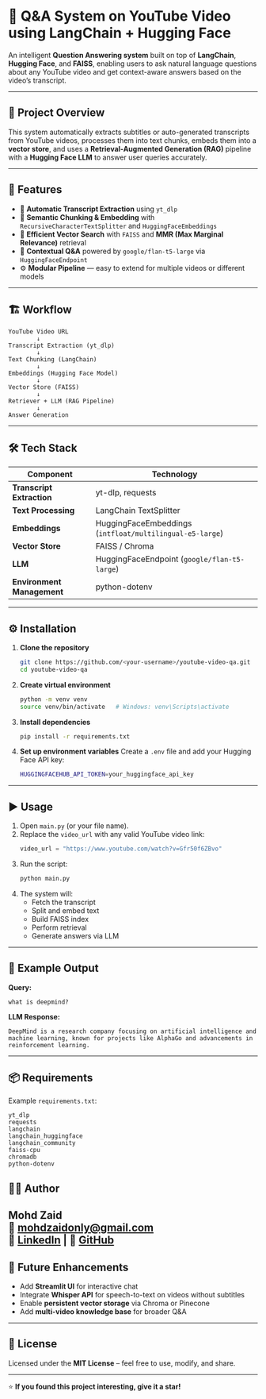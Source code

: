 # 🎥 Q&A System on YouTube Video using LangChain + Hugging Face

An intelligent **Question Answering system** built on top of **LangChain**, **Hugging Face**, and **FAISS**, enabling users to ask natural language questions about any YouTube video and get context-aware answers based on the video’s transcript.

---

## 🚀 Project Overview

This system automatically extracts subtitles or auto-generated transcripts from YouTube videos, processes them into text chunks, embeds them into a **vector store**, and uses a **Retrieval-Augmented Generation (RAG)** pipeline with a **Hugging Face LLM** to answer user queries accurately.

---

## 🧠 Features

- 🧩 **Automatic Transcript Extraction** using `yt_dlp`  
- 🧠 **Semantic Chunking & Embedding** with `RecursiveCharacterTextSplitter` and `HuggingFaceEmbeddings`  
- 🔎 **Efficient Vector Search** with `FAISS` and **MMR (Max Marginal Relevance)** retrieval  
- 💬 **Contextual Q&A** powered by `google/flan-t5-large` via `HuggingFaceEndpoint`  
- ⚙️ **Modular Pipeline** — easy to extend for multiple videos or different models  

---

## 🏗️ Workflow

```
YouTube Video URL
        ↓
Transcript Extraction (yt_dlp)
        ↓
Text Chunking (LangChain)
        ↓
Embeddings (Hugging Face Model)
        ↓
Vector Store (FAISS)
        ↓
Retriever + LLM (RAG Pipeline)
        ↓
Answer Generation
```

---

## 🛠️ Tech Stack

| Component | Technology |
|------------|-------------|
| **Transcript Extraction** | yt-dlp, requests |
| **Text Processing** | LangChain TextSplitter |
| **Embeddings** | HuggingFaceEmbeddings (`intfloat/multilingual-e5-large`) |
| **Vector Store** | FAISS / Chroma |
| **LLM** | HuggingFaceEndpoint (`google/flan-t5-large`) |
| **Environment Management** | python-dotenv |

---

## ⚙️ Installation

1. **Clone the repository**
   ```bash
   git clone https://github.com/<your-username>/youtube-video-qa.git
   cd youtube-video-qa
   ```

2. **Create virtual environment**
   ```bash
   python -m venv venv
   source venv/bin/activate   # Windows: venv\Scripts\activate
   ```

3. **Install dependencies**
   ```bash
   pip install -r requirements.txt
   ```

4. **Set up environment variables**
   Create a `.env` file and add your Hugging Face API key:
   ```bash
   HUGGINGFACEHUB_API_TOKEN=your_huggingface_api_key
   ```

---

## ▶️ Usage

1. Open `main.py` (or your file name).  
2. Replace the `video_url` with any valid YouTube video link:
   ```python
   video_url = "https://www.youtube.com/watch?v=Gfr50f6ZBvo"
   ```
3. Run the script:
   ```bash
   python main.py
   ```
4. The system will:
   - Fetch the transcript  
   - Split and embed text  
   - Build FAISS index  
   - Perform retrieval  
   - Generate answers via LLM  

---

## 🧩 Example Output

**Query:**  
```text
what is deepmind?
```

**LLM Response:**  
```text
DeepMind is a research company focusing on artificial intelligence and machine learning, known for projects like AlphaGo and advancements in reinforcement learning.
```

---

## 📦 Requirements

Example `requirements.txt`:
```text
yt_dlp
requests
langchain
langchain_huggingface
langchain_community
faiss-cpu
chromadb
python-dotenv
```
## 🧑‍💻 Author

**Mohd Zaid**  
📧 mohdzaidonly@gmail.com  
🔗 [LinkedIn](https://www.linkedin.com/in/mohd-zaid-5b6452233/) | 🔗 [GitHub](https://github.com/mohdzaid72)  
---

## 🔮 Future Enhancements

- Add **Streamlit UI** for interactive chat  
- Integrate **Whisper API** for speech-to-text on videos without subtitles  
- Enable **persistent vector storage** via Chroma or Pinecone  
- Add **multi-video knowledge base** for broader Q&A  

---

## 📜 License

Licensed under the **MIT License** – feel free to use, modify, and share.

---

⭐ **If you found this project interesting, give it a star!**
